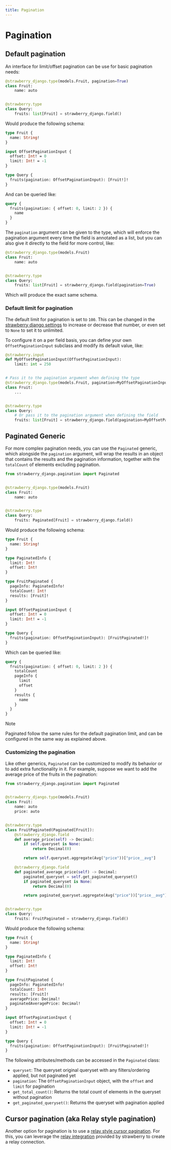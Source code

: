 ```yaml
---
title: Pagination
---
```


# Pagination

## Default pagination

An interface for limit/offset pagination can be use for basic pagination needs:

```python title="types.py"
@strawberry_django.type(models.Fruit, pagination=True)
class Fruit:
    name: auto


@strawberry.type
class Query:
    fruits: list[Fruit] = strawberry_django.field()
```

Would produce the following schema:

```graphql title="schema.graphql"
type Fruit {
  name: String!
}

input OffsetPaginationInput {
  offset: Int! = 0
  limit: Int! = -1
}

type Query {
  fruits(pagination: OffsetPaginationInput): [Fruit!]!
}
```

And can be queried like:

```graphql title="schema.graphql"
query {
  fruits(pagination: { offset: 0, limit: 2 }) {
    name
  }
}
```

The `pagination` argument can be given to the type, which will enforce the pagination
argument every time the field is annotated as a list, but you can also give it directly
to the field for more control, like:

```python title="types.py"
@strawberry_django.type(models.Fruit)
class Fruit:
    name: auto


@strawberry.type
class Query:
    fruits: list[Fruit] = strawberry_django.field(pagination=True)
```

Which will produce the exact same schema.

### Default limit for pagination

The default limit for pagination is set to `100`. This can be changed in the
[strawberry django settings](./settings.md) to increase or decrease that number,
or even set to `None` to set it to unlimited.

To configure it on a per field basis, you can define your own `OffsetPaginationInput`
subclass and modify its default value, like:

```python
@strawberry.input
def MyOffsetPaginationInput(OffsetPaginationInput):
    limit: int = 250


# Pass it to the pagination argument when defining the type
@strawberry_django.type(models.Fruit, pagination=MyOffsetPaginationInput)
class Fruit:
    ...


@strawberry.type
class Query:
    # Or pass it to the pagination argument when defining the field
    fruits: list[Fruit] = strawberry_django.field(pagination=MyOffsetPaginationInput)
```

## Paginated Generic

For more complex pagination needs, you can use the `Paginated` generic, which alongside
the `pagination` argument, will wrap the results in an object that contains the results
and the pagination information, together with the `totalCount` of elements excluding pagination.

```python title="types.py"
from strawberry_django.pagination import Paginated


@strawberry_django.type(models.Fruit)
class Fruit:
    name: auto


@strawberry.type
class Query:
    fruits: Paginated[Fruit] = strawberry_django.field()
```

Would produce the following schema:

```graphql title="schema.graphql"
type Fruit {
  name: String!
}

type PaginatedInfo {
  limit: Int!
  offset: Int!
}

type FruitPaginated {
  pageInfo: PaginatedInfo!
  totalCount: Int!
  results: [Fruit]!
}

input OffsetPaginationInput {
  offset: Int! = 0
  limit: Int! = -1
}

type Query {
  fruits(pagination: OffsetPaginationInput): [FruitPaginated!]!
}
```

Which can be queried like:

```graphql title="schema.graphql"
query {
  fruits(pagination: { offset: 0, limit: 2 }) {
    totalCount
    pageInfo {
      limit
      offset
    }
    results {
      name
    }
  }
}
```

> [!NOTE]
> Paginated follow the same rules for the default pagination limit, and can be configured
> in the same way as explained above.

### Customizing the pagination

Like other generics, `Paginated` can be customized to modify its behavior or to
add extra functionality in it. For example, suppose we want to add the average
price of the fruits in the pagination:

```python title="types.py"
from strawberry_django.pagination import Paginated


@strawberry_django.type(models.Fruit)
class Fruit:
    name: auto
    price: auto


@strawberry.type
class FruitPaginated(Paginated[Fruit]):
    @strawberry_django.field
    def average_price(self) -> Decimal:
        if self.queryset is None:
            return Decimal(0)

        return self.queryset.aggregate(Avg("price"))["price__avg"]

    @strawberry_django.field
    def paginated_average_price(self) -> Decimal:
        paginated_queryset = self.get_paginated_queryset()
        if paginated_queryset is None:
            return Decimal(0)

        return paginated_queryset.aggregate(Avg("price"))["price__avg"]


@strawberry.type
class Query:
    fruits: FruitPaginated = strawberry_django.field()
```

Would produce the following schema:

```graphql title="schema.graphql"
type Fruit {
  name: String!
}

type PaginatedInfo {
  limit: Int!
  offset: Int!
}

type FruitPaginated {
  pageInfo: PaginatedInfo!
  totalCount: Int!
  results: [Fruit]!
  averagePrice: Decimal!
  paginatedAveragePrice: Decimal!
}

input OffsetPaginationInput {
  offset: Int! = 0
  limit: Int! = -1
}

type Query {
  fruits(pagination: OffsetPaginationInput): [FruitPaginated!]!
}
```

The following attributes/methods can be accessed in the `Paginated` class:

- `queryset`: The queryset original queryset with any filters/ordering applied,
  but not paginated yet
- `pagination`: The `OffsetPaginationInput` object, with the `offset` and `limit` for pagination
- `get_total_count()`: Returns the total count of elements in the queryset without pagination
- `get_paginated_queryset()`: Returns the queryset with pagination applied

## Cursor pagination (aka Relay style pagination)

Another option for pagination is to use a
[relay style cursor pagination](https://graphql.org/learn/pagination). For this,
you can leverage the [relay integration](./relay.md) provided by strawberry
to create a relay connection.
